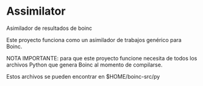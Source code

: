 # Assimilator
Asimilador de resultados de boinc

Este proyecto funciona como un asimilador de trabajos genérico para Boinc. 

NOTA IMPORTANTE: para que este proyecto funcione necesita de todos los archivos Python que genera Boinc al momento de compilarse.

Estos archivos se pueden encontrar en $HOME/boinc-src/py
